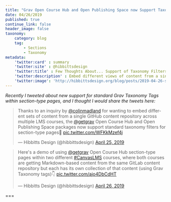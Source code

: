 ```yaml
---
title: "Grav Open Course Hub and Open Publishing Space now Support Taxonomy Filters for Section-type Pages"
date: 04/26/2019
published: true
continue_link: false
header_image: false
taxonomy:
    category: blog
    tag:
        - Sections
        - Taxonomy
metadata:
    'twitter:card' : summary
    'twitter:site' : @hibbittsdesign
    'twitter:title' : Few Thoughts About... Support of Taxonomy Filters for Section-type Pages
    'twitter:description' : Embed different views of content from a single GitHub content repository (inside or outside of an LMS)
    'twitter:image': 'http://hibbittsdesign.org/blog/posts/2019-04-26-section-type-pages-now-support-taxonomy-views/tag.png'
---
```


_Recently I tweeted about new support for standard Grav Taxonomy Tags within section-type pages, and I thought I would share the tweets here:_

<blockquote class="twitter-tweet" data-lang="en"><p lang="en" dir="ltr">Thanks to an inquiry by <a href="https://twitter.com/colinmadland?ref_src=twsrc%5Etfw">@colinmadland</a> for wanting to embed different sets of content from a single GitHub content repository across multiple LMS courses, the <a href="https://twitter.com/getgrav?ref_src=twsrc%5Etfw">@getgrav</a> Open Course Hub and Open Publishing Space packages now support standard taxonomy filters for section-type pages🙌 <a href="https://t.co/WFKkMzef4j">pic.twitter.com/WFKkMzef4j</a></p>&mdash; Hibbitts Design (@hibbittsdesign) <a href="https://twitter.com/hibbittsdesign/status/1121462185345998848?ref_src=twsrc%5Etfw">April 25, 2019</a></blockquote>
<script async src="https://platform.twitter.com/widgets.js" charset="utf-8"></script>

<blockquote class="twitter-tweet" data-lang="en"><p lang="en" dir="ltr">Here&#39;s a demo of using <a href="https://twitter.com/getgrav?ref_src=twsrc%5Etfw">@getgrav</a> Open Course Hub section-type pages within two different <a href="https://twitter.com/hashtag/CanvasLMS?src=hash&amp;ref_src=twsrc%5Etfw">#CanvasLMS</a> courses, where both courses are getting Markdown-based content from the same GitLab content repository but each has its own collection of that content (using Grav Taxonomy tags)👇 <a href="https://t.co/ajo4DbCdHT">pic.twitter.com/ajo4DbCdHT</a></p>&mdash; Hibbitts Design (@hibbittsdesign) <a href="https://twitter.com/hibbittsdesign/status/1121818845017063424?ref_src=twsrc%5Etfw">April 26, 2019</a></blockquote>
<script async src="https://platform.twitter.com/widgets.js" charset="utf-8"></script>

===
